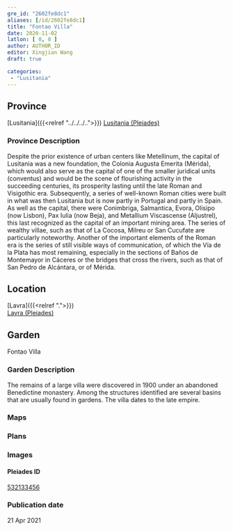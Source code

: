 ```yaml
---
gre_id: "2602fe8dc1"
aliases: [/id/2602fe8dc1]
title: "Fontao Villa"
date: 2020-11-02
latlon: [ 0, 0 ]
author: AUTHOR_ID
editor: Xingjian Wang
draft: true

categories:
 - "Lusitania"
---
```


## Province

[Lusitania]({{<relref "../../../..">}})
[Lusitania (Pleiades)](https://pleiades.stoa.org/places/1101)

### Province Description

Despite the prior existence of urban centers like Metellinum, the capital of Lusitania was a new foundation, the Colonia Augusta Emerita (Mérida), which would also serve as the capital of one of the smaller juridical units (conventus) and would be the scene of flourishing activity in the succeeding centuries, its prosperity lasting until the late Roman and Visigothic era.  Subsequently, a series of well-known Roman cities were built in what was then Lusitania but is now partly in Portugal and partly in Spain. As well as the capital, there were Conimbriga, Salmantica, Evora, Olisipo (now Lisbon), Pax Iulia (now Beja), and Metallium Viscascense (Aljustrel), this last recognized as the capital of an important mining area. The series of wealthy villae, such as that of La Cocosa, Milreu or San Cucufate are particularly noteworthy.  Another of the important elements of the Roman era is the series of still visible ways of communication, of which the Vía de la Plata has most remaining, especially in the sections of Baños de Montemayor in Cáceres or the bridges that cross the rivers, such as that of San Pedro de Alcántara, or of Mérida.

## Location

[Lavra]({{<relref ".">}}) \
[Lavra (Pleiades)](https://pleiades.stoa.org/places/532133456)

<!--### Location Description-->


<!-- LEAVE THIS BLANK FOR NOW -->

<!--## Sublocation-->

<!--
[AREA WITHIN LOCATION, LIKE “PALATINE HILL”](GEOREFERENCE LINK)
A sublocation is any area larger than an individual garden, but located within a location. I would always try to include a link to a controlled vocabulary here if possible. This ID may well be different from the Garden ID, e.g., Pompeii versus a Garden in one of the houses which has its own Pleiades ID.
-->

<!--### Sublocation Description-->

<!-- DESCRIPTION -->

## Garden
Fontao Villa

<!--### Keywords
- [peristyles (Roman courtyards)](http://vocab.getty.edu/page/aat/300080971)
- [hypocausts](http://vocab.getty.edu/page/aat/300004277)-->

### Garden Description
The remains of a large villa were discovered in 1900 under an abandoned Benedictine monastery. Among the structures identified are several basins that are usually found in gardens. The villa dates to the late empire.

### Maps

<!--
{{< image src="FILENAME" alt="ALT_TEXT" title="CAPTION" >}}
-->

### Plans

<!--
{{< image src="FILENAME" alt="ALT_TEXT" title="CAPTION" >}}
-->

### Images

<!--
{{< image src="FILENAME" alt="ALT_TEXT" title="CAPTION" >}}
-->

<!--### Dates-->


<!--### Bibliography
- J. de C. Serra Rafols, La villa romana de la Dehesa de ‘La Cocosa’. Badajoz, 1952. [(worldcat)](http://www.worldcat.org/oclc/17319391)
- J. de C. Serra Rafols, ‘A propósito de la villa de La Cocosa. Rectificación.’ In Archivo Español de Arqueología, XXVI. CSIC, Madrid, 1953, p. 302. [(worldcat)](http://www.worldcat.org/oclc/1122498001)
- J. G. Gorges, Les villes hispano-romaines. Inventaire et problematique archaeologiques. Centre Pierre Paris, París, 1979, pp. 189-190. [(worldcat)](http://www.worldcat.org/oclc/803415143)-->

<!--#### Periodo ID-->

<!-- [PERIODO_ID](https://pleiades.stoa.org/places/PLEIADES_ID) -->

#### Pleiades ID

[532133456](https://pleiades.stoa.org/places/532133456)

<!--#### TGN ID
[7031751](http://vocab.getty.edu/page/tgn/7031751) -->

<!--### Contributor-->


### Publication date

21 Apr 2021

<!--### Related articles-->

<!-- Links to other related articles. Leave blank for now -->